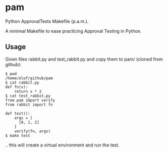 pam
===
Python ApprovalTests Makefile (p.a.m.).

A minimal Makefile to ease practicing Approval Testing in Python.


Usage
-----
Given files rabbit.py and test_rabbit.py and copy them to pam/ (cloned from github):

    $ pwd
    /home/olof/github/pam
    $ cat rabbit.py
    def fn(x):
        return x * 2
    $ cat test_rabbit.py
    from pam import verify
    from rabbit import fn

    def test():
        args = [
          [0, 1, 2]
        ]
        verify(fn, args)
    $ make test
  
.. this will create a virtual environment and run the test.
